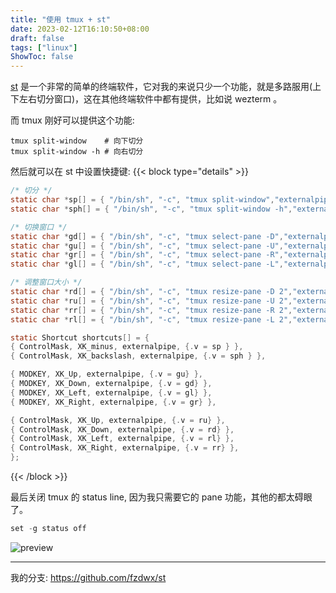 ```yaml
---
title: "使用 tmux + st"
date: 2023-02-12T16:10:50+08:00
draft: false
tags: ["linux"]
ShowToc: false
---
```


[st](https://st.suckless.org/) 是一个非常的简单的终端软件，它对我的来说只少一个功能，就是多路服用(上下左右切分窗口)，这在其他终端软件中都有提供，比如说 wezterm 。

而 tmux 刚好可以提供这个功能:

```shell
tmux split-window    # 向下切分
tmux split-window -h # 向右切分
```

然后就可以在 st 中设置快捷键:
{{< block type="details" >}}
```c
/* 切分 */
static char *sp[] = { "/bin/sh", "-c", "tmux split-window","externalpipe", NULL };
static char *sph[] = { "/bin/sh", "-c", "tmux split-window -h","externalpipe", NULL };

/* 切换窗口 */
static char *gd[] = { "/bin/sh", "-c", "tmux select-pane -D","externalpipe", NULL };
static char *gu[] = { "/bin/sh", "-c", "tmux select-pane -U","externalpipe", NULL };
static char *gr[] = { "/bin/sh", "-c", "tmux select-pane -R","externalpipe", NULL };
static char *gl[] = { "/bin/sh", "-c", "tmux select-pane -L","externalpipe", NULL };

/* 调整窗口大小 */
static char *rd[] = { "/bin/sh", "-c", "tmux resize-pane -D 2","externalpipe", NULL };
static char *ru[] = { "/bin/sh", "-c", "tmux resize-pane -U 2","externalpipe", NULL };
static char *rr[] = { "/bin/sh", "-c", "tmux resize-pane -R 2","externalpipe", NULL };
static char *rl[] = { "/bin/sh", "-c", "tmux resize-pane -L 2","externalpipe", NULL };

static Shortcut shortcuts[] = {
{ ControlMask, XK_minus, externalpipe, {.v = sp } },
{ ControlMask, XK_backslash, externalpipe, {.v = sph } },

{ MODKEY, XK_Up, externalpipe, {.v = gu} },
{ MODKEY, XK_Down, externalpipe, {.v = gd} },
{ MODKEY, XK_Left, externalpipe, {.v = gl} },
{ MODKEY, XK_Right, externalpipe, {.v = gr} },

{ ControlMask, XK_Up, externalpipe, {.v = ru} },
{ ControlMask, XK_Down, externalpipe, {.v = rd} },
{ ControlMask, XK_Left, externalpipe, {.v = rl} },
{ ControlMask, XK_Right, externalpipe, {.v = rr} },
};
```
{{< /block >}}

最后关闭 tmux 的 status line, 因为我只需要它的 pane 功能，其他的都太碍眼了。
```c
set -g status off
```


![preview](https://user-images.githubusercontent.com/65269574/218301130-4e361459-e366-4793-b94f-a8b4b07a47e4.gif)

----

我的分支: https://github.com/fzdwx/st